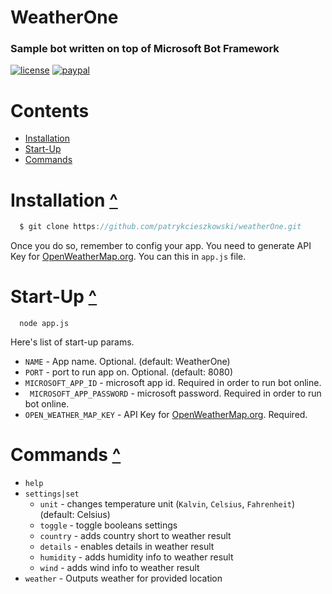 # WeatherOne
### Sample bot written on top of Microsoft Bot Framework
[![license](https://img.shields.io/dub/l/vibe-d.svg)](https://github.com/patrykcieszkowski/weatherOne)
[![paypal](https://img.shields.io/badge/paypal-donate-yellow.svg)](https://www.paypal.com/cgi-bin/webscr?cmd=_s-xclick&hosted_button_id=Z75DMS8AVZY5Y)

# Contents
  - [Installation](#installation-)
  - [Start-Up](#startup-)
  - [Commands](#commands-)

# Installation [^](#installation-)
  ```js
    $ git clone https://github.com/patrykcieszkowski/weatherOne.git
  ```

  Once you do so, remember to config your app. You need to generate API Key for [OpenWeatherMap.org](http://openweathermap.org/). You can this in ` app.js ` file.

# Start-Up [^](#startup-)
  ```
    node app.js
  ```

  Here's list of start-up params.
  
  - ` NAME ` - App name. Optional. (default: WeatherOne)
  - ` PORT ` - port to run app on. Optional. (default: 8080)
  - ` MICROSOFT_APP_ID ` - microsoft app id. Required in order to run bot online.
  - ` MICROSOFT_APP_PASSWORD` - microsoft password. Required in order to run bot online.
  - ` OPEN_WEATHER_MAP_KEY ` - API Key for [OpenWeatherMap.org](http://openweathermap.org/). Required.

# Commands [^](#commands-)

  - ` help ` 
  - ` settings|set `
    * ` unit ` - changes temperature unit (` Kalvin `, ` Celsius `, ` Fahrenheit `) (default: Celsius)
    * ` toggle ` - toggle booleans settings
     * ` country ` - adds country short to weather result
     * ` details ` - enables details in weather result
     * ` humidity ` - adds humidity info to weather result
     * ` wind ` - adds wind info to weather result
  - ` weather ` - Outputs weather for provided location
    
